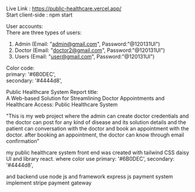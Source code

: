 Live Link : https://public-healthcare.vercel.app/<br/>
Start client-side : npm start

User accounts:<br/>
There are three types of users:
1. Admin    (Email: "admin@gmail.com", Password:"@120131Ul")<br/>
2. Doctor   (Email: "doctor2@gmail.com", Password:"@120131Ul")<br/>
3. Users    (Email: "user@gmail.com", Password:"@120131Ul")<br/>


Color code:<br/>
primary: '#6B0DEC',<br/>
secondary: '#4444d8',

Public Healthcare System Report title: <br/>
A Web-based Solution for Streamlining Doctor Appointments and Healthcare Access: Public Healthcare System


"This is my web project where the admin can create doctor credentials and the doctor can post for any kind of disease and its solution details and the patient can conversation with the doctor and book an appointment with the doctor. after booking an appointment, the doctor can know through email confirmation"

my public healthcare system front end was created with tailwind CSS daisy UI and library react.
where color use primary: '#6B0DEC', 
secondary: '#4444d8',

and backend use node js and framework express js payment system implement stripe payment gateway